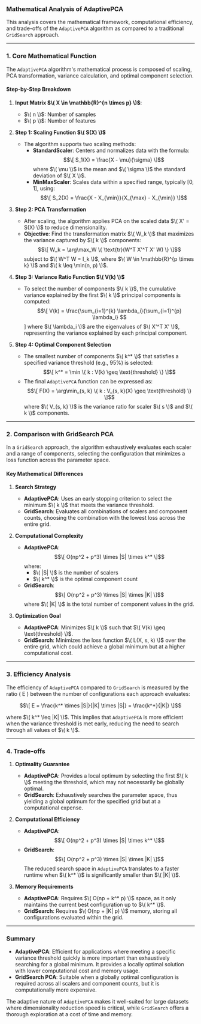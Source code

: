 ### Mathematical Analysis of AdaptivePCA

This analysis covers the mathematical framework, computational efficiency, and trade-offs of the `AdaptivePCA` algorithm as compared to a traditional `GridSearch` approach.

---

### 1. **Core Mathematical Function**

The `AdaptivePCA` algorithm's mathematical process is composed of scaling, PCA transformation, variance calculation, and optimal component selection.

#### Step-by-Step Breakdown

1. **Input Matrix $\( X \in \mathbb{R}^{n \times p} \)$**:
   - $\( n \)$: Number of samples
   - $\( p \)$: Number of features

2. **Step 1: Scaling Function $\( S(X) \)$**
   - The algorithm supports two scaling methods:
     - **StandardScaler**: Centers and normalizes data with the formula:
       $$\[
       S_1(X) = \frac{X - \mu}{\sigma}
       \]$$
       where $\( \mu \)$ is the mean and $\( \sigma \)$ the standard deviation of $\( X \)$.
     - **MinMaxScaler**: Scales data within a specified range, typically [0, 1], using:
       $$\[
       S_2(X) = \frac{X - X_{\min}}{X_{\max} - X_{\min}}
       \]$$

3. **Step 2: PCA Transformation**
   - After scaling, the algorithm applies PCA on the scaled data $\( X' = S(X) \)$ to reduce dimensionality.
   - **Objective**: Find the transformation matrix $\( W_k \)$ that maximizes the variance captured by $\( k \)$ components:
     $$\[
     W_k = \arg\max_W \{ \text{tr}(W^T X'^T X' W) \}
     \]$$
     subject to $\( W^T W = I_k \)$, where $\( W \in \mathbb{R}^{p \times k} \)$ and $\( k \leq \min(n, p) \)$.

4. **Step 3: Variance Ratio Function $\( V(k) \)$**
   - To select the number of components $\( k \)$, the cumulative variance explained by the first $\( k \)$ principal components is computed:
     $$\[
     V(k) = \frac{\sum_{i=1}^{k} \lambda_i}{\sum_{i=1}^{p} \lambda_i}
     $$\]
     where $\( \lambda_i \)$ are the eigenvalues of $\( X'^T X' \)$, representing the variance explained by each principal component.

5. **Step 4: Optimal Component Selection**
   - The smallest number of components $\( k^* \)$ that satisfies a specified variance threshold (e.g., 95%) is selected:
     $$\[
     k^* = \min \{ k : V(k) \geq \text{threshold} \}
     \]$$
   - The final `AdaptivePCA` function can be expressed as:
     $$\[
     F(X) = \arg\min_{s, k} \{ k : V_{s, k}(X) \geq \text{threshold} \}
     \]$$
   where $\( V_{s, k} \)$ is the variance ratio for scaler $\( s \)$ and $\( k \)$ components.

---

### 2. **Comparison with GridSearch PCA**

In a `GridSearch` approach, the algorithm exhaustively evaluates each scaler and a range of components, selecting the configuration that minimizes a loss function across the parameter space.

#### Key Mathematical Differences

1. **Search Strategy**
   - **AdaptivePCA**: Uses an early stopping criterion to select the minimum $\( k \)$ that meets the variance threshold.
   - **GridSearch**: Evaluates all combinations of scalers and component counts, choosing the combination with the lowest loss across the entire grid.

2. **Computational Complexity**
   - **AdaptivePCA**:
     $$\[
     O(np^2 + p^3) \times |S| \times k^*
     \]$$
     where:
     - $\( |S| \)$ is the number of scalers
     - $\( k^* \)$ is the optimal component count
   - **GridSearch**:
     $$\[
     O(np^2 + p^3) \times |S| \times |K|
     \]$$
     where $\( |K| \)$ is the total number of component values in the grid.

3. **Optimization Goal**
   - **AdaptivePCA**: Minimizes $\( k \)$ such that $\( V(k) \geq \text{threshold} \)$.
   - **GridSearch**: Minimizes the loss function $\( L(X, s, k) \)$ over the entire grid, which could achieve a global minimum but at a higher computational cost.

---

### 3. **Efficiency Analysis**

The efficiency of `AdaptivePCA` compared to `GridSearch` is measured by the ratio \( E \) between the number of configurations each approach evaluates:

$$\[
E = \frac{k^* \times |S|}{|K| \times |S|} = \frac{k^*}{|K|}
\]$$

where $\( k^* \leq |K| \)$. This implies that `AdaptivePCA` is more efficient when the variance threshold is met early, reducing the need to search through all values of $\( k \)$.

---

### 4. **Trade-offs**

1. **Optimality Guarantee**
   - **AdaptivePCA**: Provides a local optimum by selecting the first $\( k \)$ meeting the threshold, which may not necessarily be globally optimal.
   - **GridSearch**: Exhaustively searches the parameter space, thus yielding a global optimum for the specified grid but at a computational expense.

2. **Computational Efficiency**
   - **AdaptivePCA**:
     $$\[
     O(np^2 + p^3) \times |S| \times k^*
     \]$$
   - **GridSearch**:
     $$\[
     O(np^2 + p^3) \times |S| \times |K|
     \]$$
   The reduced search space in `AdaptivePCA` translates to a faster runtime when $\( k^* \)$ is significantly smaller than $\( |K| \)$.

3. **Memory Requirements**
   - **AdaptivePCA**: Requires $\( O(np + k^* p) \)$ space, as it only maintains the current best configuration up to $\( k^* \)$.
   - **GridSearch**: Requires $\( O(np + |K| p) \)$ memory, storing all configurations evaluated within the grid.

---

### Summary

- **AdaptivePCA**: Efficient for applications where meeting a specific variance threshold quickly is more important than exhaustively searching for a global minimum. It provides a locally optimal solution with lower computational cost and memory usage.
- **GridSearch PCA**: Suitable when a globally optimal configuration is required across all scalers and component counts, but it is computationally more expensive.

The adaptive nature of `AdaptivePCA` makes it well-suited for large datasets where dimensionality reduction speed is critical, while `GridSearch` offers a thorough exploration at a cost of time and memory.
